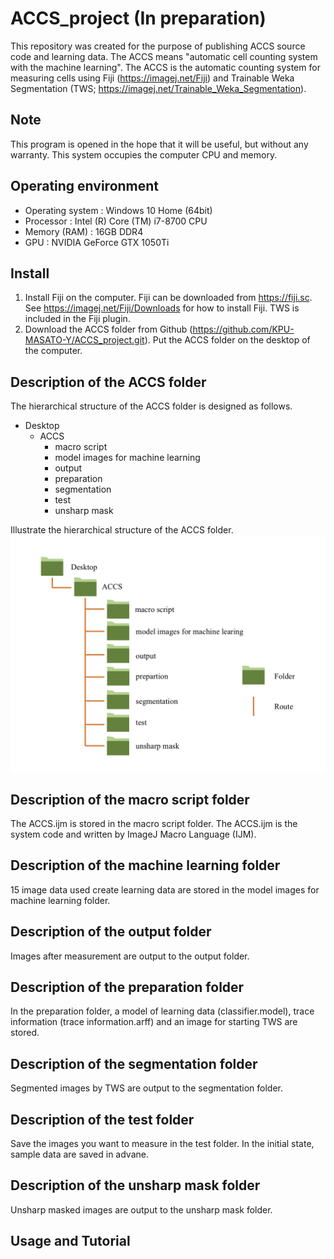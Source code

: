 # ACCS_project (In preparation)
This repository was created for the purpose of publishing ACCS source code and learning data.
The ACCS means "automatic cell counting system with the machine learning". The ACCS is the automatic counting system for measuring cells using Fiji (https://imagej.net/Fiji) and Trainable Weka Segmentation (TWS; https://imagej.net/Trainable_Weka_Segmentation).

## Note
This program is opened in the hope that it will be useful, but without any warranty. This system occupies the computer CPU and memory.

## Operating environment
* Operating system : Windows 10 Home (64bit)  
* Processor        : Intel (R) Core (TM) i7-8700 CPU  
* Memory (RAM)     : 16GB DDR4  
* GPU              : NVIDIA GeForce GTX 1050Ti  


## Install
1.  Install Fiji on the computer. Fiji can be downloaded from https://fiji.sc. See https://imagej.net/Fiji/Downloads for how to install Fiji. TWS is included in the Fiji plugin.
2.  Download the ACCS folder from Github (https://github.com/KPU-MASATO-Y/ACCS_project.git). Put the ACCS folder on the desktop of the computer.

## Description of the ACCS folder
The hierarchical structure of the ACCS folder is designed as follows.
* Desktop
  * ACCS
    * macro script
    * model images for machine learning
    * output
    * preparation
    * segmentation
    * test
    * unsharp mask
 
Illustrate the hierarchical structure of the ACCS folder.  
![Folder Structure](./ReadMe_images/Folder_structure.tiff)

## Description of the macro script folder
The ACCS.ijm is stored in the macro script folder. The ACCS.ijm is the system code and written by ImageJ Macro Language (IJM).

## Description of the machine learning folder
15 image data used create learning data are stored in the model images for machine learning folder. 

## Description of the output folder
Images after measurement are output to the output folder.

## Description of the preparation folder
In the preparation folder, a model of learning data (classifier.model), trace information (trace information.arff) and an image for starting TWS are stored.

## Description of the segmentation folder
Segmented images by TWS are output to the segmentation folder.

## Description of the test folder
Save the images you want to measure in the test folder. In the initial state, sample data are saved in advane.

## Description of the unsharp mask folder
Unsharp masked images are output to the unsharp mask folder.

## **Usage and Tutorial**
